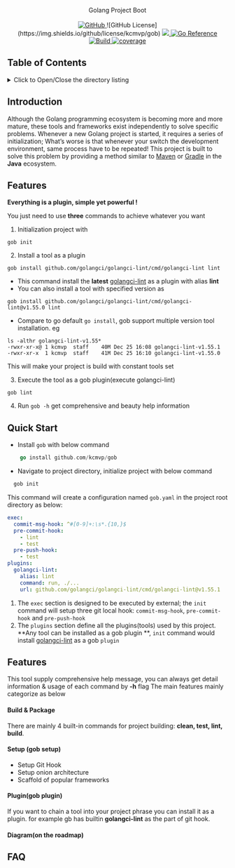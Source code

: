 <p align="center">
Golang Project Boot
  <br/>
  <br/>
  <a href="https://github.com/kcmvp/gob/blob/main/LICENSE">
    <img alt="GitHub" src="https://img.shields.io/github/license/kcmvp/gob"/>
  </a>
  ![GitHub License](https://img.shields.io/github/license/kcmvp/gob)
  <a href="https://goreportcard.com/report/github.com/kcmvp/gob">
    <img src="https://goreportcard.com/badge/github.com/kcmvp/gob"/>
  </a>
  <a href="https://pkg.go.dev/github.com/kcmvp/gob">
    <img src="https://pkg.go.dev/badge/github.com/kcmvp/gob.svg" alt="Go Reference"/>
  </a>
  <a href="https://github.com/kcmvp/gob/blob/main/.github/workflows/workflow.yml" rel="nofollow">
     <img src="https://img.shields.io/github/actions/workflow/status/kcmvp/gob/workflow.yml?branch=main" alt="Build" />
  </a>
  <a href="https://app.codecov.io/gh/kcmvp/gob" ref="nofollow">
    <img src ="https://img.shields.io/codecov/c/github/kcmvp/gob" alt="coverage"/>
  </a>

</p>

<span id="nav-1"></span>

## Table of Contents

<details>
  <summary>Click to Open/Close the directory listing</summary>

- [1. Table of Contents](#nav-1)
- [2. Introduction](#nav-2)
- [3. Features](#nav-3)
- [4. FAQ](#nav-4)

</details>

<span id="nav-2"></span>

## Introduction

Although the Golang programming ecosystem is becoming more and more mature,
these tools and frameworks exist independently to solve specific problems.
Whenever a new Golang project is started, it requires a series of initialization;
What’s worse is that whenever your switch the development environment, same process have to be repeated!
This project is built to solve this problem by providing a method similar to [Maven](https://maven.apache.org/)
or [Gradle](https://gradle.com/) in the **Java** ecosystem.

<span id="nav-3"></span>

## Features

**Everything is a plugin, simple yet powerful !**

You just need to use **three** commands to achieve whatever you want

1. Initialization project with

```shell
gob init
```

2. Install a tool as a plugin

```shell
gob install github.com/golangci/golangci-lint/cmd/golangci-lint lint
``` 

- This command install the **latest**  [golangci-lint](https://golangci-lint.run/) as a plugin with alias **lint**
- You can also install a tool with specified version as

```shell
gob install github.com/golangci/golangci-lint/cmd/golangci-lint@v1.55.0 lint
```

- Compare to go default ```go install```, gob support multiple version tool installation. eg

```shell
ls -althr golangci-lint-v1.55*
-rwxr-xr-x@ 1 kcmvp  staff    40M Dec 25 16:08 golangci-lint-v1.55.1
-rwxr-xr-x  1 kcmvp  staff    41M Dec 25 16:10 golangci-lint-v1.55.0
```

This will make your project is build with constant tools set

3. Execute the tool as a gob plugin(execute golangci-lint)

```shell
gob lint
```

4. Run `gob -h` get comprehensive and beauty help information

## Quick Start

- Install `gob` with below command

```go
    go install github.com/kcmvp/gob
```

- Navigate to project directory, initialize project with below command

```go
  gob init
```

This command will create a configuration named `gob.yaml` in the project root directory as below:

```yaml
exec:
  commit-msg-hook: ^#[0-9]+:\s*.{10,}$
  pre-commit-hook:
    - lint
    - test
  pre-push-hook:
    - test
plugins:
  golangci-lint:
    alias: lint
    command: run, ./...
    url: github.com/golangci/golangci-lint/cmd/golangci-lint@v1.55.1
```

1. The `exec` section is designed to be executed by external; the `init` command will setup three
   git local hook: `commit-msg-hook`, `pre-commit-hook` and `pre-push-hook`
2. The `plugins` section define all the plugins(tools) used by this project. **Any tool can be installed as a gob plugin
   **,
   `init` command would install [golangci-lint](https://golangci-lint.run/) as a gob `plugin`

## Features

This tool supply comprehensive help message, you can always get detail information & usage of each command by **-h**
flag
The main features mainly categorize as below

#### Build & Package

There are mainly 4 built-in commands for project building: **clean, test, lint, build**.

#### Setup (gob setup)

- Setup Git Hook
- Setup onion architecture
- Scaffold of popular frameworks

#### Plugin(gob plugin)

If you want to chain a tool into your project phrase you can install it as a plugin. for example
gb has builtin **golangci-lint** as the part of git hook.

#### Diagram(on the roadmap)

<span id="nav-4"></span>

## FAQ

